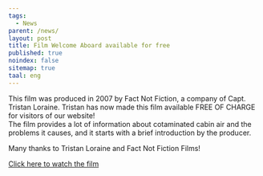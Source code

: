 ```yaml
---
tags:
  - News
parent: /news/
layout: post
title: Film Welcome Aboard available for free
published: true
noindex: false
sitemap: true
taal: eng
---
```


This film was produced in 2007 by Fact Not Fiction, a company of Capt. Tristan Loraine. Tristan has now made this film available FREE OF CHARGE for visitors of our website!  
The film provides a lot of information about cotaminated cabin air and the problems it causes, and it starts with a brief introduction by the producer.  

Many thanks to Tristan Loraine and Fact Not Fiction Films!  

<a href="https://vimeo.com/factnotfictionfilms/welcomeaboardtoxicairlines">Click here to watch the film</a>
